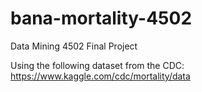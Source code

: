 # bana-mortality-4502
Data Mining 4502 Final Project

Using the following dataset from the CDC: https://www.kaggle.com/cdc/mortality/data
